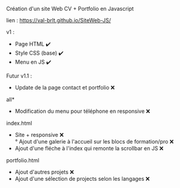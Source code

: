 Création d'un site Web CV + Portfolio en Javascript

lien : https://val-brlt.github.io/SiteWeb-JS/

v1 :  

- Page HTML ✔️  
- Style CSS (base) ✔️  
- Menu en JS ✔️  
 
Futur v1.1 :   

- Update de la page contact et portfolio ❌  

all*  
- Modification du menu pour téléphone en responsive ❌  

index.html    
- Site + responsive ❌  
    ° Ajout d'une galerie à l'accueil sur les blocs de formation/pro ❌  
- Ajout d'une fléche à l'index qui remonte la scrollbar en JS ❌  

portfolio.html  
- Ajout d'autres projets ❌  
- Ajout d'une sélection de projects selon les langages ❌  
